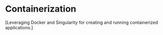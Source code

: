 # Containerization

[Leveraging Docker and Singularity for creating and running containerized applications.]